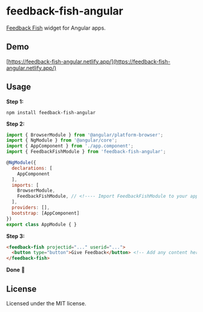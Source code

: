 # feedback-fish-angular

[Feedback Fish](https://feedback.fish) widget for Angular apps.

## Demo
[https://feedback-fish-angular.netlify.app/](https://feedback-fish-angular.netlify.app/)

## Usage
**Step 1:**
```
npm install feedback-fish-angular
```

**Step 2:**
```javascript
import { BrowserModule } from '@angular/platform-browser';
import { NgModule } from '@angular/core';
import { AppComponent } from './app.component';
import { FeedbackFishModule } from 'feedback-fish-angular';

@NgModule({
  declarations: [
    AppComponent
  ],
  imports: [
    BrowserModule,
    FeedbackFishModule, // <!---- Import FeedbackFishModule to your app.
  ],
  providers: [],
  bootstrap: [AppComponent]
})
export class AppModule { }
```

**Step 3:**
```html
<feedback-fish projectid="..." userid="...">
  <button type="button">Give Feedback</button> <!-- Add any content here -->
</feedback-fish>
```

**Done** :tada:

## License

Licensed under the MIT license.